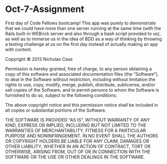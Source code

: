 Oct-7-Assignment
================

First day of Code Fellows bootcamp! This app was purely to demonstrate that we could have more than one server running at the same time (with the Rails built-in WEBrick server and also through a bash script provided to us), as well as to immerse us in the idea of BDD as a way of thinking by throwing a testing challenge at us on the first day instead of actually making an app with content. 

Copyright © 2013 Nicholas Case

Permission is hereby granted, free of charge, to any person obtaining a copy of this software and associated documentation files (the “Software”), to deal in the Software without restriction, including without limitation the rights to use, copy, modify, merge, publish, distribute, sublicense, and/or sell copies of the Software, and to permit persons to whom the Software is furnished to do so, subject to the following conditions:

The above copyright notice and this permission notice shall be included in all copies or substantial portions of the Software.

THE SOFTWARE IS PROVIDED “AS IS”, WITHOUT WARRANTY OF ANY KIND, EXPRESS OR IMPLIED, INCLUDING BUT NOT LIMITED TO THE WARRANTIES OF MERCHANTABILITY, FITNESS FOR A PARTICULAR PURPOSE AND NONINFRINGEMENT. IN NO EVENT SHALL THE AUTHORS OR COPYRIGHT HOLDERS BE LIABLE FOR ANY CLAIM, DAMAGES OR OTHER LIABILITY, WHETHER IN AN ACTION OF CONTRACT, TORT OR OTHERWISE, ARISING FROM, OUT OF OR IN CONNECTION WITH THE SOFTWARE OR THE USE OR OTHER DEALINGS IN THE SOFTWARE.
